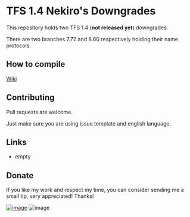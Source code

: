 # TFS 1.4 Nekiro's Downgrades

This repository holds two TFS 1.4 (**not released yet**) downgrades.

There are two branches 7.72 and 8.60 respectively holding their name protocols.

## How to compile
[Wiki](https://github.com/otland/forgottenserver/wiki/Compiling)

## Contributing
Pull requests are welcome. 

Just make sure you are using issue template and english language.

## Links
* empty

## Donate
If you like my work and respect my time, you can consider sending me a small tip, very appreciated! Thanks!

[![image](https://i2.wp.com/dk-plugins.ru/wp-content/uploads/2017/06/donate-paypal-main.png)](https://www.nekiro.dev/donate)
![image](https://i.imgur.com/R09srNR.png)
